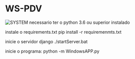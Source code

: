 # WS-PDV

![SYSTEM](https://link)
necessario ter o python 3.6 ou superior instalado


instale o requirements.txt
    pip install -r requiremenmts.txt

inicie o servidor django
    ./startServer.bat

inicie o programa:
    python -m WindowsAPP.py